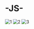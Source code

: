 # -JS-

![1](https://user-images.githubusercontent.com/81368819/116819721-35301400-abac-11eb-9653-d6800ecaa5ae.jpg)
![2](https://user-images.githubusercontent.com/81368819/116819723-395c3180-abac-11eb-8a91-69f6b72e1400.jpg)
![3](https://user-images.githubusercontent.com/81368819/116819724-3a8d5e80-abac-11eb-87e8-9d178b791f8e.jpg)
